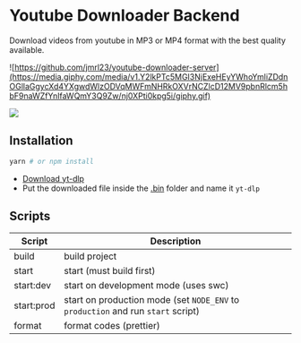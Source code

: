 # Youtube Downloader Backend

Download videos from youtube in MP3 or MP4 format with the best quality available.

![https://github.com/jmrl23/youtube-downloader-server](https://media.giphy.com/media/v1.Y2lkPTc5MGI3NjExeHEyYWhoYmliZDdnOGllaGgycXd4YXgwdWlzODVqMWFmNHRkOXVrNCZlcD12MV9pbnRlcm5hbF9naWZfYnlfaWQmY3Q9Zw/nj0XPti0kpg5i/giphy.gif)

<picture>
  <source srcset="https://fastify.dev/img/logos/fastify-white.svg" media="(prefers-color-scheme: dark)" />
  <img src="https://fastify.dev/img/logos/fastify-black.svg" />
</picture>

## Installation

```bash
yarn # or npm install
```

- [Download yt-dlp](https://github.com/yt-dlp/yt-dlp/releases)
- Put the downloaded file inside the [.bin](.bin/) folder and name it `yt-dlp`

## Scripts

| Script     | Description                                                                      |
| ---------- | -------------------------------------------------------------------------------- |
| build      | build project                                                                    |
| start      | start (must build first)                                                         |
| start:dev  | start on development mode (uses swc)                                             |
| start:prod | start on production mode (set `NODE_ENV` to `production` and run `start` script) |
| format     | format codes (prettier)                                                          |
